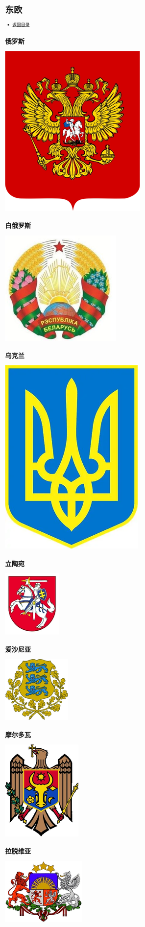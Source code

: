 # 东欧
+ [返回目录](../README.md)
## 俄罗斯
![](俄罗斯.webp)
## 白俄罗斯
![](白俄罗斯.webp)
## 乌克兰
![](乌克兰.webp)
## 立陶宛
![](立陶宛.webp)
## 爱沙尼亚
![](爱沙尼亚.webp)
## 摩尔多瓦
![](摩尔多瓦.webp)
## 拉脱维亚
![](拉脱维亚.webp)